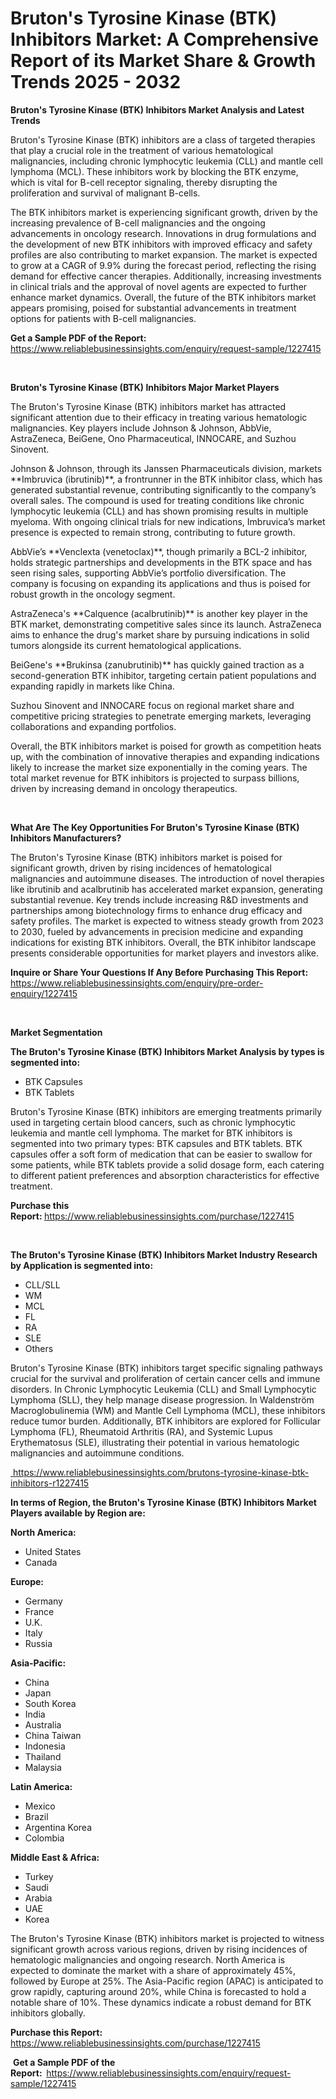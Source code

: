 <p><h1>Bruton's Tyrosine Kinase (BTK) Inhibitors Market: A Comprehensive Report of its Market Share & Growth Trends 2025 - 2032</h1></p><p><strong>Bruton's Tyrosine Kinase (BTK) Inhibitors Market Analysis and Latest Trends</strong></p>
<p><p>Bruton's Tyrosine Kinase (BTK) inhibitors are a class of targeted therapies that play a crucial role in the treatment of various hematological malignancies, including chronic lymphocytic leukemia (CLL) and mantle cell lymphoma (MCL). These inhibitors work by blocking the BTK enzyme, which is vital for B-cell receptor signaling, thereby disrupting the proliferation and survival of malignant B-cells. </p><p>The BTK inhibitors market is experiencing significant growth, driven by the increasing prevalence of B-cell malignancies and the ongoing advancements in oncology research. Innovations in drug formulations and the development of new BTK inhibitors with improved efficacy and safety profiles are also contributing to market expansion. The market is expected to grow at a CAGR of 9.9% during the forecast period, reflecting the rising demand for effective cancer therapies. Additionally, increasing investments in clinical trials and the approval of novel agents are expected to further enhance market dynamics. Overall, the future of the BTK inhibitors market appears promising, poised for substantial advancements in treatment options for patients with B-cell malignancies.</p></p>
<p><strong>Get a Sample PDF of the Report:&nbsp;</strong> <a href="https://www.reliablebusinessinsights.com/enquiry/request-sample/1227415?utm_campaign=3215&utm_medium=2&utm_source=Github&utm_content=ia&utm_term=19042025&utm_id=brutons-tyrosine-kinase-btk-inhibitors">https://www.reliablebusinessinsights.com/enquiry/request-sample/1227415</a></p>
<p>&nbsp;</p>
<p><strong>Bruton's Tyrosine Kinase (BTK) Inhibitors Major Market Players</strong></p>
<p><p>The Bruton's Tyrosine Kinase (BTK) inhibitors market has attracted significant attention due to their efficacy in treating various hematologic malignancies. Key players include Johnson & Johnson, AbbVie, AstraZeneca, BeiGene, Ono Pharmaceutical, INNOCARE, and Suzhou Sinovent.</p><p>Johnson & Johnson, through its Janssen Pharmaceuticals division, markets **Imbruvica (ibrutinib)**, a frontrunner in the BTK inhibitor class, which has generated substantial revenue, contributing significantly to the company’s overall sales. The compound is used for treating conditions like chronic lymphocytic leukemia (CLL) and has shown promising results in multiple myeloma. With ongoing clinical trials for new indications, Imbruvica’s market presence is expected to remain strong, contributing to future growth.</p><p>AbbVie’s **Venclexta (venetoclax)**, though primarily a BCL-2 inhibitor, holds strategic partnerships and developments in the BTK space and has seen rising sales, supporting AbbVie’s portfolio diversification. The company is focusing on expanding its applications and thus is poised for robust growth in the oncology segment.</p><p>AstraZeneca's **Calquence (acalbrutinib)** is another key player in the BTK market, demonstrating competitive sales since its launch. AstraZeneca aims to enhance the drug's market share by pursuing indications in solid tumors alongside its current hematological applications.</p><p>BeiGene's **Brukinsa (zanubrutinib)** has quickly gained traction as a second-generation BTK inhibitor, targeting certain patient populations and expanding rapidly in markets like China.</p><p>Suzhou Sinovent and INNOCARE focus on regional market share and competitive pricing strategies to penetrate emerging markets, leveraging collaborations and expanding portfolios.</p><p>Overall, the BTK inhibitors market is poised for growth as competition heats up, with the combination of innovative therapies and expanding indications likely to increase the market size exponentially in the coming years. The total market revenue for BTK inhibitors is projected to surpass billions, driven by increasing demand in oncology therapeutics.</p></p>
<p>&nbsp;</p>
<p><strong>What Are The Key Opportunities For Bruton's Tyrosine Kinase (BTK) Inhibitors Manufacturers?</strong></p>
<p><p>The Bruton's Tyrosine Kinase (BTK) inhibitors market is poised for significant growth, driven by rising incidences of hematological malignancies and autoimmune diseases. The introduction of novel therapies like ibrutinib and acalbrutinib has accelerated market expansion, generating substantial revenue. Key trends include increasing R&D investments and partnerships among biotechnology firms to enhance drug efficacy and safety profiles. The market is expected to witness steady growth from 2023 to 2030, fueled by advancements in precision medicine and expanding indications for existing BTK inhibitors. Overall, the BTK inhibitor landscape presents considerable opportunities for market players and investors alike.</p></p>
<p><strong>Inquire or Share Your Questions If Any Before Purchasing This Report:</strong> <a href="https://www.reliablebusinessinsights.com/enquiry/pre-order-enquiry/1227415?utm_campaign=3215&utm_medium=2&utm_source=Github&utm_content=ia&utm_term=19042025&utm_id=brutons-tyrosine-kinase-btk-inhibitors">https://www.reliablebusinessinsights.com/enquiry/pre-order-enquiry/1227415</a></p>
<p>&nbsp;</p>
<p><strong>Market Segmentation</strong></p>
<p><strong>The Bruton's Tyrosine Kinase (BTK) Inhibitors Market Analysis by types is segmented into:</strong></p>
<p><ul><li>BTK Capsules</li><li>BTK Tablets</li></ul></p>
<p><p>Bruton's Tyrosine Kinase (BTK) inhibitors are emerging treatments primarily used in targeting certain blood cancers, such as chronic lymphocytic leukemia and mantle cell lymphoma. The market for BTK inhibitors is segmented into two primary types: BTK capsules and BTK tablets. BTK capsules offer a soft form of medication that can be easier to swallow for some patients, while BTK tablets provide a solid dosage form, each catering to different patient preferences and absorption characteristics for effective treatment.</p></p>
<p><strong>Purchase this Report:&nbsp;</strong><a href="https://www.reliablebusinessinsights.com/purchase/1227415?utm_campaign=3215&utm_medium=2&utm_source=Github&utm_content=ia&utm_term=19042025&utm_id=brutons-tyrosine-kinase-btk-inhibitors">https://www.reliablebusinessinsights.com/purchase/1227415</a></p>
<p>&nbsp;</p>
<p><strong>The Bruton's Tyrosine Kinase (BTK) Inhibitors Market Industry Research by Application is segmented into:</strong></p>
<p><ul><li>CLL/SLL</li><li>WM</li><li>MCL</li><li>FL</li><li>RA</li><li>SLE</li><li>Others</li></ul></p>
<p><p>Bruton's Tyrosine Kinase (BTK) inhibitors target specific signaling pathways crucial for the survival and proliferation of certain cancer cells and immune disorders. In Chronic Lymphocytic Leukemia (CLL) and Small Lymphocytic Lymphoma (SLL), they help manage disease progression. In Waldenström Macroglobulinemia (WM) and Mantle Cell Lymphoma (MCL), these inhibitors reduce tumor burden. Additionally, BTK inhibitors are explored for Follicular Lymphoma (FL), Rheumatoid Arthritis (RA), and Systemic Lupus Erythematosus (SLE), illustrating their potential in various hematologic malignancies and autoimmune conditions.</p></p>
<p><a href="https://www.reliablebusinessinsights.com/brutons-tyrosine-kinase-btk-inhibitors-r1227415?utm_campaign=3215&utm_medium=2&utm_source=Github&utm_content=ia&utm_term=19042025&utm_id=brutons-tyrosine-kinase-btk-inhibitors">&nbsp;https://www.reliablebusinessinsights.com/brutons-tyrosine-kinase-btk-inhibitors-r1227415</a></p>
<p><strong>In terms of Region, the Bruton's Tyrosine Kinase (BTK) Inhibitors Market Players available by Region are:</strong></p>
<p>
    <p> <strong> North America: </strong>
        <ul>
            <li>United States</li>
            <li>Canada</li>
        </ul>
        </p> 
    <p> <strong> Europe: </strong>
        <ul>
            <li>Germany</li>
            <li>France</li>
            <li>U.K.</li>
            <li>Italy</li>
            <li>Russia</li>
        </ul>
        </p> 
    <p> <strong> Asia-Pacific: </strong>
        <ul>
            <li>China</li>
            <li>Japan</li>
            <li>South Korea</li>
            <li>India</li>
            <li>Australia</li>
            <li>China Taiwan</li>
            <li>Indonesia</li>
            <li>Thailand</li>
            <li>Malaysia</li>
        </ul>
        </p> 
    <p> <strong> Latin America: </strong>
        <ul>
            <li>Mexico</li>
            <li>Brazil</li>
            <li>Argentina Korea</li>
            <li>Colombia</li>
        </ul>
        </p> 
    <p> <strong> Middle East & Africa: </strong>
        <ul>
            <li>Turkey</li>
            <li>Saudi</li>
            <li>Arabia</li>
            <li>UAE</li>
            <li>Korea</li>
        </ul>
    </p>
    </p>
<p><p>The Bruton's Tyrosine Kinase (BTK) inhibitors market is projected to witness significant growth across various regions, driven by rising incidences of hematologic malignancies and ongoing research. North America is expected to dominate the market with a share of approximately 45%, followed by Europe at 25%. The Asia-Pacific region (APAC) is anticipated to grow rapidly, capturing around 20%, while China is forecasted to hold a notable share of 10%. These dynamics indicate a robust demand for BTK inhibitors globally.</p></p>
<p><strong>Purchase this Report: </strong><a href="https://www.reliablebusinessinsights.com/purchase/1227415?utm_campaign=3215&utm_medium=2&utm_source=Github&utm_content=ia&utm_term=19042025&utm_id=brutons-tyrosine-kinase-btk-inhibitors">https://www.reliablebusinessinsights.com/purchase/1227415</a></p>
<p>&nbsp;<strong>Get a Sample PDF of the Report:&nbsp;&nbsp;</strong><a href="https://www.reliablebusinessinsights.com/enquiry/request-sample/1227415?utm_campaign=3215&utm_medium=2&utm_source=Github&utm_content=ia&utm_term=19042025&utm_id=brutons-tyrosine-kinase-btk-inhibitors">https://www.reliablebusinessinsights.com/enquiry/request-sample/1227415</a></p>
<p><strong></strong></p>
<p><p></p><p></p><p></p></p>